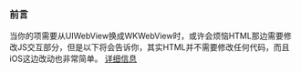 
### 前言
当你的项需要从UIWebView换成WKWebView时，或许会烦恼HTML那边需要修改JS交互部分，但是以下将会告诉你，其实HTML并不需要修改任何代码，而且iOS这边改动也非常简单。
[详细信息](https://www.jianshu.com/p/7216ef056af7)
